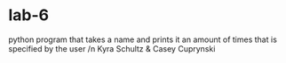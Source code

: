 # lab-6
python program that takes a name and prints it an amount of times that is specified by the user /n
Kyra Schultz & Casey Cuprynski
